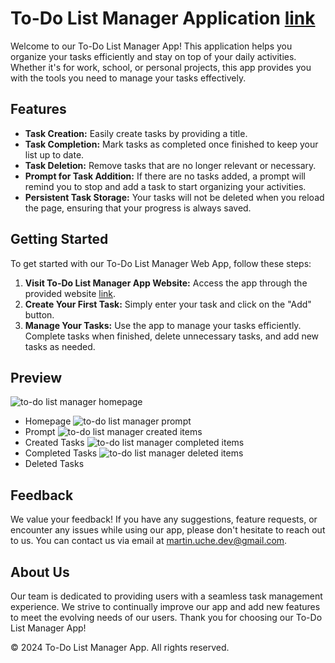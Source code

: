 # To-Do List Manager Application [link](https://main--luxury-cassata-5fb346.netlify.app/)

Welcome to our To-Do List Manager App! This application helps you organize your tasks efficiently and stay on top of your daily activities. Whether it's for work, school, or personal projects, this app provides you with the tools you need to manage your tasks effectively.

## Features
- **Task Creation:** Easily create tasks by providing a title.
- **Task Completion:** Mark tasks as completed once finished to keep your list up to date.
- **Task Deletion:** Remove tasks that are no longer relevant or necessary.
- **Prompt for Task Addition:** If there are no tasks added, a prompt will remind you to stop and add a task to start organizing your activities.
- **Persistent Task Storage:** Your tasks will not be deleted when you reload the page, ensuring that your progress is always saved.

## Getting Started

To get started with our To-Do List Manager Web App, follow these steps:

1. **Visit To-Do List Manager App Website:** Access the app through the provided website [link](https://main--luxury-cassata-5fb346.netlify.app/).
1. **Create Your First Task:** Simply enter your task and click on the "Add" button.
1. **Manage Your Tasks:** Use the app to manage your tasks efficiently. Complete tasks when finished, delete unnecessary tasks, and add new tasks as needed.

## Preview
![to-do list manager homepage](https://github.com/MarGit19/task-manager/assets/134662796/618b2bc2-06e6-47a9-9678-03a8cfaff273)
- Homepage
![to-do list manager prompt](https://github.com/MarGit19/task-manager/assets/134662796/5eeba5c5-e84a-47fe-a4b2-f742856197c9)
- Prompt
![to-do list manager created items](https://github.com/MarGit19/task-manager/assets/134662796/4ca77319-4808-49df-8b82-a6cf76cd5e4c)
- Created Tasks
![to-do list manager completed items](https://github.com/MarGit19/task-manager/assets/134662796/43c874ae-94ef-4248-bfd1-dbbbcf0adc3c)
- Completed Tasks
![to-do list manager deleted items](https://github.com/MarGit19/task-manager/assets/134662796/0d5cf87c-7768-4155-83a0-8828437b2e59)
- Deleted Tasks


## Feedback

We value your feedback! If you have any suggestions, feature requests, or encounter any issues while using our app, please don't hesitate to reach out to us. You can contact us via email at martin.uche.dev@gmail.com.


## About Us

Our team is dedicated to providing users with a seamless task management experience. We strive to continually improve our app and add new features to meet the evolving needs of our users. Thank you for choosing our To-Do List Manager App!


© 2024 To-Do List Manager App. All rights reserved.
